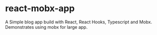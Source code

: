 # react-mobx-app

A Simple blog app build with React, React Hooks, Typescript and Mobx. Demonstrates using mobx for large app.
